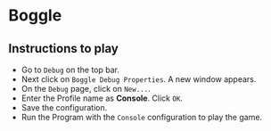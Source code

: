 # Boggle
## Instructions to play
- Go to `Debug` on the top bar. 
- Next click on `Boggle Debug Properties`. A new window appears.
- On the `Debug` page, click on `New...`.
- Enter the Profile name as **Console**. Click `OK`.
- Save the configuration.
- Run the Program with the `Console` configuration to play the game.
